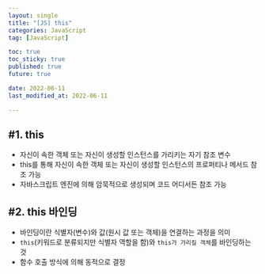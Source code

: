 ```yaml
---
layout: single
title: "[JS] this"
categories: JavaScript
tag: [JavaScript]

toc: true
toc_sticky: true
published: true
future: true

date: 2022-06-11
last_modified_at: 2022-06-11

---
```


## #1. this  

- 자신이 속한 객체 또는 자신이 생성할 인스턴스를 가리키는 자기 참조 변수
- this를 통해 자신이 속한 객체 또는 자신이 생성할 인스턴스의 프로퍼티나 메서드 참조 가능
- 자바스크립트 엔진에 의해 암묵적으로 생성되며 코드 어디서든 참조 가능  


## #2. this 바인딩  

- 바인딩이란 식별자(변수)와 값(원시 값 또는 객체)을 연결하는 과정을 의미
- `this`(키워드로 분류되지만 식별자 역할을 함)와 `this가 가리킬 객체`를 바인딩하는 것
- 함수 호출 방식에 의해 동적으로 결정  

